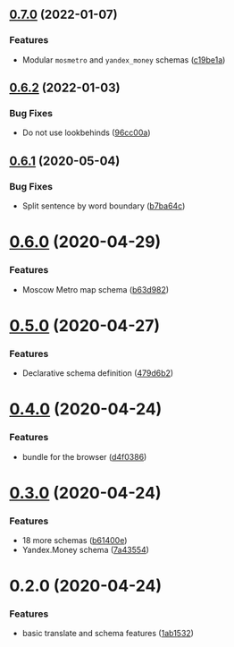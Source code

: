 ## [0.7.0](https://github.com/nalgeon/iuliia-js/compare/v0.6.2...v0.7.0) (2022-01-07)

### Features

-   Modular `mosmetro` and `yandex_money` schemas ([c19be1a](https://github.com/nalgeon/iuliia-js/commit/c19be1a03e4bea8ad6f6208e07b157524c2abf9d))

## [0.6.2](https://github.com/nalgeon/iuliia-js/compare/v0.6.1...v0.6.2) (2022-01-03)

### Bug Fixes

-   Do not use lookbehinds ([96cc00a](https://github.com/nalgeon/iuliia-js/commit/96cc00a403247d64faef2cde6c1200ca039545a2))

## [0.6.1](https://github.com/nalgeon/iuliia-js/compare/v0.6.0...v0.6.1) (2020-05-04)

### Bug Fixes

-   Split sentence by word boundary ([b7ba64c](https://github.com/nalgeon/iuliia-js/commit/b7ba64cc37faa7942a21cc2fef6bea705786c2ca))

# [0.6.0](https://github.com/nalgeon/iuliia-js/compare/v0.5.0...v0.6.0) (2020-04-29)

### Features

-   Moscow Metro map schema ([b63d982](https://github.com/nalgeon/iuliia-js/commit/b63d98223e002bdd28300e163e08f1af504f104d))

# [0.5.0](https://github.com/nalgeon/iuliia-js/compare/v0.4.1...v0.5.0) (2020-04-27)

### Features

-   Declarative schema definition ([479d6b2](https://github.com/nalgeon/iuliia-js/commit/479d6b23d8cd0701c5b0540d9db4a45d2d62ff23))

# [0.4.0](https://github.com/nalgeon/iuliia-js/compare/v0.3.0...v0.4.0) (2020-04-24)

### Features

-   bundle for the browser ([d4f0386](https://github.com/nalgeon/iuliia-js/commit/d4f038655d0844ae3ddcb200d396f8198d4eaa8e))

# [0.3.0](https://github.com/nalgeon/iuliia-js/compare/v0.2.0...v0.3.0) (2020-04-24)

### Features

-   18 more schemas ([b61400e](https://github.com/nalgeon/iuliia-js/commit/b61400e3a12cbfaf83652f5e9809d35fb94ce2c1))
-   Yandex.Money schema ([7a43554](https://github.com/nalgeon/iuliia-js/commit/7a43554385f951fae39b10a49411e6a080380b5c))

# 0.2.0 (2020-04-24)

### Features

-   basic translate and schema features ([1ab1532](https://github.com/nalgeon/iuliia-js/commit/1ab1532392adf36cbc8b9d62e63e38435e53a7d3))

